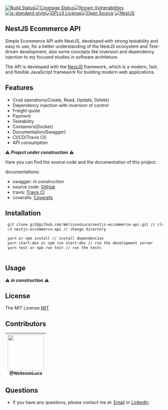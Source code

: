 [![Build Status](https://app.travis-ci.com/WelissonLuca/nestjs-eccommerce-api.svg?branch=main)](https://app.travis-ci.com/WelissonLuca/nestjs-eccommerce-api)[![Coverage Status](https://coveralls.io/repos/github/WelissonLuca/nestjs-eccommerce-api/badge.svg?branch=main)](https://coveralls.io/github/WelissonLuca/nestjs-eccommerce-api?branch=main)[![Known Vulnerabilities](https://snyk.io/test/github/WelissonLuca/nestjs-eccommerce-api/badge.svg)](https://snyk.io/test/github/WelissonLuca/nestjs-eccommerce-api)[![js-standard-style](https://img.shields.io/badge/code%20style-standard-brightgreen.svg)](http://standardjs.com)[![GPLv3 License](https://img.shields.io/badge/License-GPL%20v3-yellow.svg)](https://opensource.org/licenses/)[![Open Source](https://badges.frapsoft.com/os/v1/open-source.svg?v=103)](https://opensource.org/) [![NestJS](https://img.shields.io/badge/NestJS-v6.0.0-blue.svg)](https://nestjs.com)

## NestJS Ecommerce API

Simple Ecommerce API with NestJS, developed with strong testability and easy to use, for a better understanding of the NestJS ecosystem and Test-driven development, also some concepts like inversion and dependency injection to my focused studies in software architeture.

The API is developed with the [NestJS](https://nestjs.com/) framework, which is a modern, fast, and flexible JavaScript framework for building modern web applications.

## Features

- Crud operations(Create, Read, Update, Delete)
- Dependency injection with inversion of control
- Freight quote
- Payment
- Testability
- Containers(Docker)
- Documentation(Swagger)
- CI/CD(Travis CI)
- API consumption

⚠️ ***Project under construction*** ⚠️

Here you can find the source code and the documentation of this project.

documentations:

- swagger: *in construction*
- source code: [GitHub](https://github.com/WelissonLuca/nestjs-eccommerce-api/tree/main/src)
- travis: [Travis CI](https://www.travis-ci.com/getting-started/)
- coveralls: [Coveralls](https://coveralls.io/)

## Installation

```bash
 git clone git@github.com:WelissonLuca/nestjs-eccommerce-api.git // clone the repository
 cd nestjs-eccommerce-api // change directory

 yarn or npm install // install dependencies
 yarn start:dev or npm run start:dev // run the development server
 yarn test or npm run test // run the tests
  
  ```

## Usage

⚠️ ***in construction*** ⚠️

## License

The MIT License [MIT](https://github.com/WelissonLuca/nestjs-eccommerce-api/LICENSE)

## Contributors

| [<img src="https://avatars.githubusercontent.com/u/62263143?v=4" width="115"><br><sub>@WelissonLuca</sub>](https://github.com/WelissonLuca) |
| --------------------------------------------------------------------------------------------------------------------------------------

## Questions

- If you have any questions, please contact me at: [Email](mailto:welissonluca17@gmail.com) or [LinkedIn](https://www.linkedin.com/in/welissonluca/)